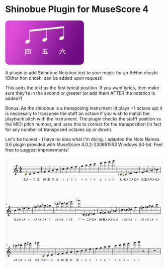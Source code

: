 # Shinobue Plugin for MuseScore 4
<img src="https://github.com/nebarnix/ShinobuePluginMuseScore4/blob/main/shinobue_notation_8hon/Shinobue_Notation.png" width="250">

A plugin to add Shinobue Notation text to your music for an 8-Hon choshi
(Other hon choshi can be added upon request)

This adds the text as the first lyrical position. If you want lyrics, then make sure they're in the second or greater (or add them AFTER the notation is added?)

Bonus: As the shinobue is a transposing instrument (it plays +1 octave up) it is neccesary to transpose the staff an octave if you wish to match the playback pitch with the instrument. The plugin checks the stafff position vs the MIDI pitch number, and uses this to correct for the transposition (in fact for any number of transposed octaves up or down). 

Let's be honest - I have no idea what I'm doing. I adapted the Note Names 3.6 plugin provided with MuseScore 4.0.2-230651553 Windows 64-bit. Feel free to suggest improvements!


![image](https://github.com/nebarnix/ShinobuePluginMuseScore4/blob/main/Shinobue_Notation8_example.JPG)

